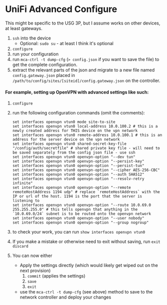 <!-- permalink: ffb5b635bfc39d1c87d0e8491749d70f DO NOT DELETE OR EDIT THIS LINE -->
# UniFi Advanced Configure

This might be specific to the USG 3P, but I assume works on other devices, at least gateways.

1. `ssh` into the device
	* Optional: `sudo su` - at least I think it's optional
2. `configure`
3. run your configuration
4. run `mca-ctrl -t dump-cfg` (`> config.json` if you want to save the file) to get the complete configuration.
5. extract the relevant parts of the json and migrate to a new file named `config.gateway.json` placed in `/path/to/config/sites/[siteid]/config.gateway.json` on the controller.


#### For example, setting up OpenVPN with advanced settings like such:

1. `configure`
1. run the following configuration commands (omit the comments): 

	```
	set interfaces openvpn vtun0 mode site-to-site
	set interfaces openvpn vtun0 local-address 10.0.100.2 # this is a newly created address for THIS device on the vpn network
	set interfaces openvpn vtun0 remote-address 10.0.100.1 # this is an address for the server device on the vpn network
	set interfaces openvpn vtun0 shared-secret-key-file "/config/auth/secretfile" # shared private key file - will need to be saved separately from the config json file - use ssh
	set interfaces openvpn vtun0 openvpn-option "--dev tun"
	set interfaces openvpn vtun0 openvpn-option "--persist-key"
	set interfaces openvpn vtun0 openvpn-option "--persist-tun"
	set interfaces openvpn vtun0 openvpn-option "--cipher AES-256-CBC"
	set interfaces openvpn vtun0 openvpn-option "--auth SHA512"
	set interfaces openvpn vtun0 openvpn-option "--resolv-retry infinite"
	set interfaces openvpn vtun0 openvpn-option "--remote remoteHostAddress 1194 udp" # replace `remoteHostAddress` with the IP or url of the host. 1194 is the port that the server is listening to
	set interfaces openvpn vtun0 openvpn-option "--route 10.0.69.0 255.255.255.0" # this tells openvpn that anything in the `10.0.69.0/24` subnet is to be routed onto the openvpn network
	set interfaces openvpn vtun0 openvpn-option "--user nobody"
	set interfaces openvpn vtun0 openvpn-option "--group nogroup"
	```

1. to check your work, you can run `show interfaces openvpn vtun0`
1. If you make a mistake or otherwise need to exit without saving, run `exit discard`
1. You can now either
	* Apply the settings directly (which would likely get wiped out on the next provision)
		1. `commit` (applies the settings)
		2. `save`
		3. `exit`
	* use the `mca-ctrl -t dump-cfg` (see above) method to save to the network controller and deploy your changes

